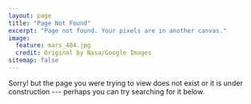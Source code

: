 ```yaml
---
layout: page
title: "Page Not Found"
excerpt: "Page not found. Your pixels are in another canvas."
image:
  feature: mars_404.jpg
  credit: Original by Nasa/Google Images
sitemap: false
---  
```


Sorry! but the page you were trying to view does not exist or it is under construction --- perhaps you can try searching for it below.

<script type="text/javascript">
  var GOOG_FIXURL_LANG = 'en';
  var GOOG_FIXURL_SITE = '{{ site.url }}'
</script>
<script type="text/javascript"
  src="http://linkhelp.clients.google.com/tbproxy/lh/wm/fixurl.js">
</script>
